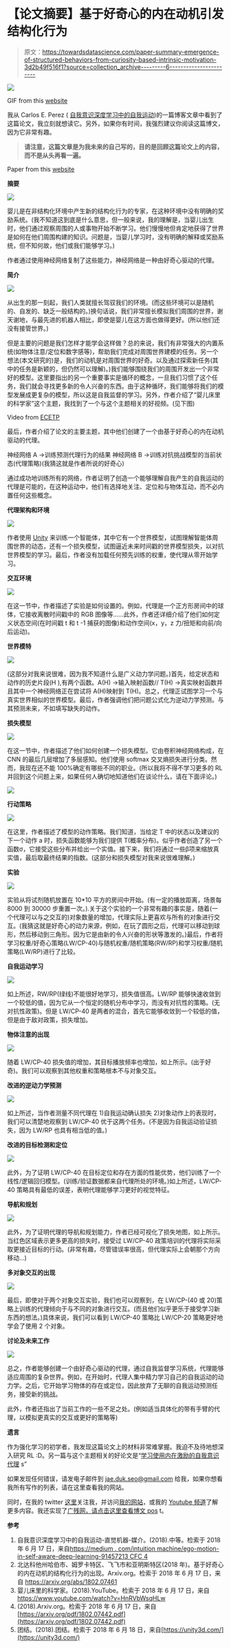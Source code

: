 # 【论文摘要】基于好奇心的内在动机引发结构化行为

> 原文：<https://towardsdatascience.com/paper-summary-emergence-of-structured-behaviors-from-curiosity-based-intrinsic-motivation-3d2b49f516f1?source=collection_archive---------6----------------------->

![](img/39f525e24cd8f43fb9f983c1f570daf4.png)

GIF from this [website](https://giphy.com/gifs/heart-crystal-reiki-xThuWl7sV12hg7TXWg)

我从 Carlos E. Perez ( [自我意识深度学习中的自我运动](https://medium.com/intuitionmachine/ego-motion-in-self-aware-deep-learning-91457213cfc4))的一篇博客文章中看到了这篇论文，我立刻就想读它。另外，如果你有时间，我强烈建议你阅读这篇博文，因为它非常有趣。

> **请注意，这篇文章是为我未来的自己写的，目的是回顾这篇论文上的内容，而不是从头再看一遍。**

Paper from this [website](https://arxiv.org/pdf/1802.07461.pdf)

**摘要**

![](img/30fe9e3c3fbf7e79c9255ade65dd97e8.png)

婴儿是在非结构化环境中产生新的结构化行为的专家，在这种环境中没有明确的奖励系统。(我不知道这到底是什么意思，但一般来说，我的理解是，当婴儿出生时，他们通过观察周围的人或事物开始不断学习。他们慢慢地但肯定地获得了世界是如何在他们周围构建的知识。问题是，当婴儿学习时，没有明确的解释或奖励系统，但不知何故，他们或我们能够学习。)

作者通过使用神经网络复制了这些能力，神经网络是一种由好奇心驱动的代理。

**简介**

![](img/46b44da054745168f0cc72c513305104.png)

从出生的那一刻起，我们人类就擅长驾驭我们的环境。(而这些环境可以是随机的、自发的、缺乏一般结构的。)换句话说，我们非常擅长模拟我们周围的世界，谢天谢地，与最先进的机器人相比，即使是婴儿在这方面也做得更好。(所以他们还没有接管世界。)

但是主要的问题是我们怎样才能学会这样做？总的来说，我们有非常强大的内置系统(如物体注意/定位和数字感等)，帮助我们完成对周围世界建模的任务。另一个想法(本文研究的)是，我们的动机是对周围世界的好奇。以及通过探索新任务(其中的任务是新颖的，但仍然可以理解)。)我们能够围绕我们的周围开发出一个非常好的模型。这里要指出的另一个重要事实是循环的概念，一旦我们习惯了这个任务，我们就会寻找更多新的令人兴奋的东西。由于这种循环，我们能够将我们的模型发展成更复杂的模型，所以这是自我监督的学习。另外，作者介绍了“婴儿床里的科学家”这个主题，我找到了一个与这个主题相关的好视频。(见下图)

Video from [ECETP](https://www.youtube.com/channel/UCU1csP9quygVRsPQuAfNEZQ)

最后，作者介绍了论文的主要主题，其中他们创建了一个由基于好奇心的内在动机驱动的代理。

神经网络 A →训练预测代理行为的结果
神经网络 B →训练对抗挑战模型的当前状态(代理策略)(我猜这就是作者所说的好奇心)

通过成功地训练所有的网络，作者证明了创造一个能够理解自我产生的自我运动的代理是可能的，在这种运动中，他们有选择地关注、定位和与物体互动，而不必内置任何这些概念。

**代理架构和环境**

![](img/ac63fcc2a8f6f5a3d536ace633d6fb34.png)

作者使用 [Unity](https://unity3d.com/) 来训练一个智能体，其中它有一个世界模型，试图理解智能体周围世界的动态，还有一个损失模型，试图逼近未来时间戳的世界模型损失，以对抗世界模型的学习。最后，作者没有加载任何预先训练的权重，使代理从零开始学习。

**交互环境**

![](img/c4d9925ee3992a8f7140af7d3fc21463.png)

在这一节中，作者描述了实验是如何设置的。例如，代理是一个正方形房间中的球体，它接收离散时间戳中的 RGB 图像等……此外，作者还详细介绍了他们如何定义状态空间(在时间戳 t 和 t -1 捕获的图像)和动作空间(x，y，z 力/扭矩和向前/向后运动)。

**世界模特**

![](img/f781edf1d35900689a883010b0e19f9f.png)

(这部分对我来说很难，因为我不知道什么是广义动力学问题。)首先，给定状态和动作的历史片段(H ),有两个函数。A(H) →输入映射函数// T(H) →真实映射函数并且其中一个神经网络正在尝试将 A(H)映射到 T(H)。总之，代理正试图学习一个与真实世界相似的世界模型。最后，作者强调他们把问题公式化为逆动力学预测。与其预测未来，不如填写缺失的动作。

**损失模型**

![](img/8a6f9428e14a8182944b9f050f1a38b0.png)

在这一节中，作者描述了他们如何创建一个损失模型。它由卷积神经网络构成，在 CNN 的最后几层增加了多层感知。他们使用 softmax 交叉熵损失进行分类。然而，我现在还不能 100%确定有哪些不同的职业。(所以我将不得不学习更多的 RL 并回到这个问题上来，如果任何人确切地知道他们在谈论什么，请在下面评论。)

![](img/28bda6b50eb3b833add1372bbf88ef91.png)

**行动策略**

![](img/ff2c241bb7e4a5eee2d29f6f531a537a.png)

在这里，作者描述了模型的动作策略。我们知道，当给定 T 中的状态以及建议的下一个动作 a 时，损失函数能够为我们提供 T(概率分布)。似乎作者创造了另一个函数σ，它接受这些分布并给出一个实值。接下来，我们将通过一些β项来缩放真实值，最后取最终结果的指数。(这部分和损失模型对我来说很难理解。)

**实验**

![](img/9d17e387a30a316da1e092c9367819f5.png)

实验从将试剂随机放置在 10*10 平方的房间中开始。(有一定的播放距离，场景每 8000 到 30000 步重置一次。).关于这个实验的一个非常有趣的事实是，随着(一个代理可以与之交互的)对象数量的增加，代理实际上更喜欢与所有的对象进行交互。(我猜这就是好奇心的动力来源，例如，在玩了圆形之后，代理可以移动到球形，然后移动到三角形。因为它是由新的令人兴奋的形状等激发的。)最后，作者将学习权重/好奇心策略(LW/CP-40)与随机权重/随机策略(RW/RP)和学习权重/随机策略(LW/RP)进行了比较。

**自我运动学习**

![](img/cd72b8abd9832d5a05ef4ab806b02bc0.png)

如上所述，RW/RP(绿线)不能很好地学习，损失值很高。LW/RP 能够快速收敛到一个较低的值，因为它从一个恒定的随机分布中学习，而没有对抗性的策略。(无对抗性政策)。但是 LW/CP-40 是两者的混合，首先它能够收敛到一个较低的值，但是由于敌对政策，损失增加。

**物体注意的出现**

![](img/19b4380a0d372f620ec3d2e96e5eba59.png)

随着 LW/CP-40 损失值的增加，其目标播放频率也增加，如上所示。(出于好奇)。我们可以观察到其他权重和策略根本不与对象交互。

**改进的逆动力学预测**

![](img/5fcb756aeedcd369b206470422de15c5.png)

如上所述，当作者测量不同代理在 1)自我运动确认损失 2)对象动作上的表现时，我们可以清楚地观察到 LW/CP-40 优于这两个任务。(不是因为自我运动验证损失，因为 LW/RP 也具有相当低的值。)

**改进的目标检测和定位**

![](img/ed21098b54fbe2158fa7631045b6eac9.png)

此外，为了证明 LW/CP-40 在目标定位和存在方面的性能优势，他们训练了一个线性/逻辑回归模型。(训练/验证数据都来自代理所处的环境。)如上所述，LW/CP-40 策略具有最低的误差，表明代理能够学习更好的视觉特征。

**导航和规划**

![](img/61e01961f2998a3547b56ea7da3b4cb0.png)

此外，为了证明代理的导航和规划能力，作者已经可视化了损失地图，如上所示。当红色区域表示更多更高的损失时，接受过 LW/CP-40 政策培训的代理将实际采取更接近目标的行动。(非常有趣，尽管错误率很高，但代理实际上会朝那个方向移动…)

**多对象交互的出现**

![](img/95865cc41886381fef85571710540e63.png)

最后，即使对于两个对象交互实验，我们也可以观察到，在 LW/CP-(40 或 20)策略上训练的代理倾向于与不同的对象进行交互。(而且他们似乎更乐于接受学习新东西的想法。)具体来说，我们可以看到 LW/CP-40 策略比 LW/CP-20 策略更好地学会了使用 2 个对象。

**讨论及未来工作**

![](img/8049a1cb5aed7bbcc4e2cea2539658e4.png)

总之，作者能够创建一个由好奇心驱动的代理，通过自我监督学习系统，代理能够适应周围的复杂世界。例如，在开始时，代理人集中精力学习自己的自我运动的动力学。之后，它开始学习物体的存在或定位，因此放弃了无聊的自我运动预测任务，接受新的挑战。

此外，作者还指出了当前工作的一些不足之处。(例如适当具体化的带有手臂的代理，以模拟更真实的交互或更好的策略等)

**遗言**

作为强化学习的初学者，我发现这篇论文上的材料非常难掌握。我迫不及待地想深入研究 RL :D。另一篇与这个主题相关的好论文是“[学习使用内在激励的自我意识代理](https://arxiv.org/pdf/1802.07442.pdf) s”

如果发现任何错误，请发电子邮件到 jae.duk.seo@gmail.com 给我，如果你想看我所有写作的列表，请在这里查看我的网站。

同时，在我的 twitter [这里](https://twitter.com/JaeDukSeo)关注我，并访问[我的网站](https://jaedukseo.me/)，或我的 [Youtube 频道](https://www.youtube.com/c/JaeDukSeo)了解更多内容。我还实现了[广残网，请点击这里查看博文 pos](https://medium.com/@SeoJaeDuk/wide-residual-networks-with-interactive-code-5e190f8f25ec) t。

**参考**

1.  自我意识深度学习中的自我运动-直觉机器-媒介。(2018).中等。检索于 2018 年 6 月 17 日，来自[https://medium . com/intuition machine/ego-motion-in-self-aware-deep-learning-91457213 CFC 4](https://medium.com/intuitionmachine/ego-motion-in-self-aware-deep-learning-91457213cfc4)
2.  北达科他州哈伯市、姆罗卡特区、飞飞市和亚明斯特区(2018 年)。基于好奇心的内在动机的结构化行为的出现。Arxiv.org。检索于 2018 年 6 月 17 日，来自 https://arxiv.org/abs/1802.07461
3.  婴儿床里的科学家。(2018).YouTube。检索于 2018 年 6 月 17 日，来自 https://www.youtube.com/watch?v=HnRVbWsqHLw
4.  (2018).Arxiv.org。检索于 2018 年 6 月 17 日，来自[https://arxiv.org/pdf/1802.07442.pdf](https://arxiv.org/pdf/1802.07442.pdf)
5.  团结。(2018).团结。检索于 2018 年 6 月 18 日，来自[https://unity3d.com/](https://unity3d.com/)